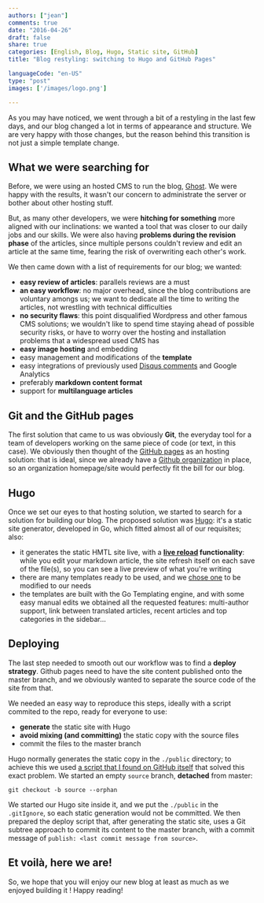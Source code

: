 ```yaml
---
authors: ["jean"]
comments: true
date: "2016-04-26"
draft: false
share: true
categories: [English, Blog, Hugo, Static site, GitHub]
title: "Blog restyling: switching to Hugo and GitHub Pages"

languageCode: "en-US"
type: "post"
images: ['/images/logo.png']

---
```

As you may have noticed, we went through a bit of a restyling in the last few days, and our blog changed a lot in terms of appearance and structure. 
We are very happy with those changes, but the reason behind this transition is not just a simple template change.

## What we were searching for
Before, we were using an hosted CMS to run the blog, [Ghost](https://ghost.org/). We were happy with the results, it wasn't our concern to administrate the server or bother about other hosting stuff.

But, as many other developers, we were **hitching for something** more aligned with our inclinations: we wanted a tool that was closer to our daily jobs and our skills. We were also having **problems during the revision phase** of the articles, since multiple persons couldn't review and edit an article at the same time, fearing the risk of overwriting each other's work. 

We then came down with a list of requirements for our blog; we wanted:

 * **easy review of articles**: parallels reviews are a must
 * **an easy workflow**: no major overhead, since the blog contributions are voluntary amongs us; we want to dedicate all the time to writing the articles, not wrestling with technical difficulties
 * **no security flaws**: this point disqualified Wordpress and other famous CMS solutions; we wouldn't like to spend time staying ahead of possible security risks, or have to worry over the hosting and installation problems that a widespread used CMS has
 * **easy image hosting** and embedding
 * easy management and modifications of the **template**
 * easy integrations of previously used [Disqus comments](https://disqus.com/) and Google Analytics
 * preferably **markdown content format**
 * support for **multilanguage articles**

## Git and the GitHub pages
The first solution that came to us was obviously **Git**, the everyday tool for a team of developers working on the same piece of code (or text, in this case). We obviously then thought of the [GitHub pages](https://pages.github.com/) as an hosting solution: that is ideal, since we already have a [Github organization](https://github.com/facile-it) in place, so an organization homepage/site would perfectly fit the bill for our blog.

## Hugo
Once we set our eyes to that hosting solution, we started to search for a solution for building our blog. The proposed solution was [Hugo](http://gohugo.io/): it's a static site generator, developed in Go, which fitted almost all of our requisites; also:

 * it generates the static HMTL site live, with a **[live reload](https://gohugo.io/extras/livereload/) functionality**: while you edit your markdown article, the site refresh itself on each save of the file(s), so you can see a live preview of what you're writing
 * there are many templates ready to be used, and we [chose one](http://themes.gohugo.io/future-imperfect/) to be modified to our needs
 * the templates are built with the Go Templating engine, and with some easy manual edits we obtained all the requested features: multi-author support, link between translated articles, recent articles and top categories in the sidebar...

## Deploying
The last step needed to smooth out our workflow was to find a **deploy strategy**. Github pages need to have the site content published onto the master branch, and we obviously wanted to separate the source code of the site from that. 

We needed an easy way to reproduce this steps, ideally with a script commited to the repo, ready for everyone to use:

 * **generate** the static site with Hugo
 * **avoid mixing (and committing)** the static copy with the source files
 * commit the files to the master branch
 
Hugo normally generates the static copy in the `./public` directory; to achieve this we used [a script that I found on GitHub itself](https://github.com/X1011/git-directory-deploy) that solved this exact problem. We started an empty `source` branch, **detached** from master:
 
```
git checkout -b source --orphan
```
 
We started our Hugo site inside it, and we put the `./public` in the `.gitIgnore`, so each static generation would not be committed. We then prepared the deploy script that, after generating the static site, uses a Git subtree approach to commit its content to the master branch, with a commit message of `publish: <last commit message from source>`.

## Et voilà, here we are!

So, we hope that you will enjoy our new blog at least as much as we enjoyed building it ! Happy reading!
